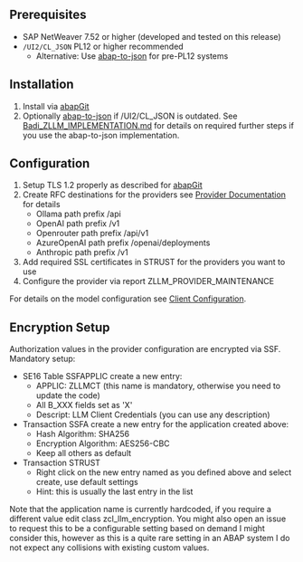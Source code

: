 ## Prerequisites
- SAP NetWeaver 7.52 or higher (developed and tested on this release)
- `/UI2/CL_JSON` PL12 or higher recommended
  - Alternative: Use [abap-to-json](https://github.com/SAP/abap-to-json) for pre-PL12 systems

## Installation
1. Install via [abapGit](https://github.com/abapGit/abapGit)
2. Optionally [abap-to-json](https://github.com/SAP/abap-to-json) if /UI2/CL_JSON is outdated. See [Badi_ZLLM_IMPLEMENTATION.md](Badi_ZLLM_IMPLEMENTATION.md) for details on required further steps if you use the abap-to-json implementation.

## Configuration
1. Setup TLS 1.2 properly as described for [abapGit](https://docs.abapgit.org/user-guide/setup/ssl-setup.html#sap-crypto-library)
2. Create RFC destinations for the providers see [Provider Documentation](Provider.md) for details
    - Ollama path prefix /api
    - OpenAI path prefix /v1
    - Openrouter path prefix /api/v1
    - AzureOpenAI path prefix /openai/deployments
    - Anthropic path prefix /v1
3. Add required SSL certificates in STRUST for the providers you want to use
4. Configure the provider via report ZLLM_PROVIDER_MAINTENANCE

For details on the model configuration see [Client Configuration](ClientConfiguration.md).

## Encryption Setup
Authorization values in the provider configuration are encrypted via SSF. Mandatory setup:
- SE16 Table SSFAPPLIC create a new entry:
    - APPLIC: ZLLMCT (this name is mandatory, otherwise you need to update the code)
    - All B_XXX fields set as 'X'
    - Descript: LLM Client Credentials (you can use any description)
- Transaction SSFA create a new entry for the application created above:
    - Hash Algorithm: SHA256
    - Encryption Algorithm: AES256-CBC
    - Keep all others as default
- Transaction STRUST
    - Right click on the new entry named as you defined above and select create, use default settings
    - Hint: this is usually the last entry in the list

Note that the application name is currently hardcoded, if you require a different value edit class zcl_llm_encryption. You might also open an issue to request this to be a configurable setting based on demand I might consider this, however as this is a quite rare setting in an ABAP system I do not expect any collisions with existing custom values.